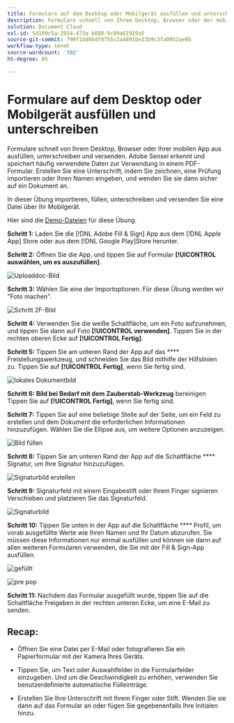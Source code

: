 ```yaml
---
title: Formulare auf dem Desktop oder Mobilgerät ausfüllen und unterschreiben
description: Formulare schnell von Ihrem Desktop, Browser oder der mobilen App aus ausfüllen, signieren und versenden
solution: Document Cloud
exl-id: 5d109c5a-2954-473a-b880-9c09a61929a5
source-git-commit: 790f1dd6bdf8755c2a4891be33b9c3fa0052ae9b
workflow-type: tm+mt
source-wordcount: '392'
ht-degree: 0%

---
```


# Formulare auf dem Desktop oder Mobilgerät ausfüllen und unterschreiben

Formulare schnell von Ihrem Desktop, Browser oder Ihrer mobilen App aus ausfüllen, unterschreiben und versenden. Adobe Sensei erkennt und speichert häufig verwendete Daten zur Verwendung in einem PDF-Formular. Erstellen Sie eine Unterschrift, indem Sie zeichnen, eine Prüfung importieren oder Ihren Namen eingeben, und wenden Sie sie dann sicher auf ein Dokument an.

In dieser Übung importieren, füllen, unterschreiben und versenden Sie eine Datei über Ihr Mobilgerät.

Hier sind die [Demo-Dateien](assets/03_FillSignScan.zip) für diese Übung.

**Schritt 1:** Laden Sie die  [!DNL Adobe Fill & Sign] App aus dem  [!DNL Apple App] Store oder aus dem  [!DNL Google Play]Store herunter.

**Schritt 2:** Öffnen Sie die App, und tippen Sie auf Formular  **[!UICONTROL auswählen, um es auszufüllen]**.

![Uploaddoc-Bild](assets/mobilescan.jpg)

**Schritt 3:** Wählen Sie eine der Importoptionen. Für diese Übung werden wir &quot;Foto machen&quot;.

![Schritt 2F-Bild](assets/Step2F.jpg)

**Schritt 4:** Verwenden Sie die weiße Schaltfläche, um ein Foto aufzunehmen, und tippen Sie dann auf Foto  **[!UICONTROL verwenden]**. Tippen Sie in der rechten oberen Ecke auf **[!UICONTROL Fertig]**.

**Schritt 5:** Tippen Sie am unteren Rand der App auf das  **** Freistellungswerkzeug, und schneiden Sie das Bild mithilfe der Hilfslinien zu. Tippen Sie auf **[!UICONTROL Fertig]**, wenn Sie fertig sind.

![lokales Dokumentbild](assets/localdoc.jpg)

**Schritt 6: Bild bei Bedarf mit dem Zauberstab-Werkzeug** bereinigen Tippen Sie auf **[!UICONTROL Fertig]**, wenn Sie fertig sind.

**Schritt 7:** Tippen Sie auf eine beliebige Stelle auf der Seite, um ein Feld zu erstellen und dem Dokument die erforderlichen Informationen hinzuzufügen. Wählen Sie die Ellipse aus, um weitere Optionen anzuzeigen.

![Bild füllen](assets/fill.jpg)


**Schritt 8:** Tippen Sie am unteren Rand der App auf die Schaltfläche  **** Signatur, um Ihre Signatur hinzuzufügen.

![Signaturbild erstellen](assets/createsign.jpg)

**Schritt 9:** Signaturfeld mit einem Eingabestift oder Ihrem Finger signieren Verschieben und platzieren Sie das Signaturfeld.

![Signaturbild](assets/sign.jpg)

**Schritt 10:** Tippen Sie unten in der App auf die Schaltfläche  **** Profil, um vorab ausgefüllte Werte wie Ihren Namen und Ihr Datum abzurufen. Sie müssen diese Informationen nur einmal ausfüllen und können sie dann auf allen weiteren Formularen verwenden, die Sie mit der Fill &amp; Sign-App ausfüllen.

![gefüllt](assets/filled.jpg)

![pre pop](assets/prepop.jpg)

**Schritt 11:** Nachdem das Formular ausgefüllt wurde, tippen Sie auf die Schaltfläche Freigeben in der rechten unteren Ecke, um eine E-Mail zu senden.

## Recap:

* Öffnen Sie eine Datei per E-Mail oder fotografieren Sie ein Papierformular mit der Kamera Ihres Geräts.

* Tippen Sie, um Text oder Auswahlfelder in die Formularfelder einzugeben. Und um die Geschwindigkeit zu erhöhen, verwenden Sie benutzerdefinierte automatische Fülleinträge.

* Erstellen Sie Ihre Unterschrift mit Ihrem Finger oder Stift. Wenden Sie sie dann auf das Formular an oder fügen Sie gegebenenfalls Ihre Initialen hinzu.
